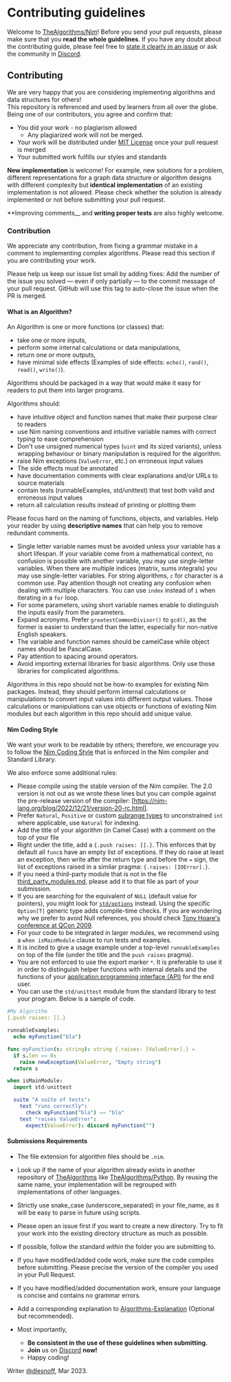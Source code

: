 # Contributing guidelines

Welcome to [TheAlgorithms/Nim](https://github.com/TheAlgorithms/Nim)! Before you send your pull requests, please make sure that you **read the whole guidelines**. If you have any doubt about the contributing guide, please feel free to [state it clearly in an issue](https://github.com/TheAlgorithms/Nim/issues/new) or ask the community in [Discord](https://the-algorithms.com/discord).

## Contributing

We are very happy that you are considering implementing algorithms and data structures for others!\
This repository is referenced and used by learners from all over the globe. Being one of our contributors, you agree and confirm that:

- You did your work - no plagiarism allowed
  - Any plagiarized work will not be merged.
- Your work will be distributed under [MIT License](LICENSE.md) once your pull request is merged
- Your submitted work fulfills our styles and standards

__New implementation__ is welcome! For example, new solutions for a problem, different representations for a graph data structure or algorithm designs with different complexity but __identical implementation__ of an existing implementation is not allowed. Please check whether the solution is already implemented or not before submitting your pull request.

**Improving comments__ and **writing proper tests** are also highly welcome.

### Contribution

We appreciate any contribution, from fixing a grammar mistake in a comment to implementing complex algorithms. Please read this section if you are contributing your work.

Please help us keep our issue list small by adding fixes: Add the number of the issue you solved — even if only partially — to the commit message of your pull request. GitHub will use this tag to auto-close the issue when the PR is merged.

#### What is an Algorithm?

An Algorithm is one or more functions (or classes) that:

* take one or more inputs,
* perform some internal calculations or data manipulations,
* return one or more outputs,
* have minimal side effects (Examples of side effects: `echo()`, `rand()`, `read()`, `write()`).

Algorithms should be packaged in a way that would make it easy for readers to put them into larger programs.

Algorithms should:

* have intuitive object and function names that make their purpose clear to readers
* use Nim naming conventions and intuitive variable names with correct typing to ease comprehension
* Don't use unsigned numerical types (`uint` and its sized variants), unless wrapping behaviour or binary manipulation is required for the algorithm.
* raise Nim exceptions (`ValueError`, etc.) on erroneous input values
* The side effects must be annotated
* have documentation comments with clear explanations and/or URLs to source materials
* contain tests (runnableExamples, std/unittest) that test both valid and erroneous input values
* return all calculation results instead of printing or plotting them

Please focus hard on the naming of functions, objects, and variables.  Help your reader by using **descriptive names** that can help you to remove redundant comments.
  - Single letter variable names must be avoided unless your variable has a short lifespan. If your variable come from a mathematical context, no confusion is possible with another variable, you may use single-letter variables. When there are multiple indices (matrix, sums integrals) you may use single-letter variables. For string algorithms, `c` for character is a common use. Pay attention though not creating any confusion when dealing with multiple characters.
  You can use `index` instead of `i` when iterating in a `for` loop.
  - For some parameters, using short variable names enable to distinguish the inputs easily from the parameters.
  - Expand acronyms. Prefer `greatestCommonDivisor()` to `gcd()`, as the former is easier to understand than the latter, especially for non-native English speakers.
  - The variable and function names should be camelCase while object names should be PascalCase.
- Pay attention to spacing around operators.
- Avoid importing external libraries for basic algorithms. Only use those libraries for complicated algorithms.

Algorithms in this repo should not be how-to examples for existing Nim packages. Instead, they should perform internal calculations or manipulations to convert input values into different output values.  Those calculations or manipulations can use objects or functions of existing Nim modules but each algorithm in this repo should add unique value.

#### Nim Coding Style

We want your work to be readable by others; therefore, we encourage you to follow the [Nim Coding Style](https://nim-lang.org/docs/nep1.html) that is enforced in the Nim compiler and Standard Library.

We also enforce some additional rules:

- Please compile using the stable version of the Nim compiler. The 2.0 version is not out as we wrote these lines but you can compile against the pre-release version of the compiler: [https://nim-lang.org/blog/2022/12/21/version-20-rc.html].
- Prefer `Natural`, `Positive` or custom [subrange types](https://nim-lang.org/docs/manual.html#types-subrange-types) to unconstrained `int` where applicable, use `Natural` for indexing.
- Add the title of your algorithm (in Camel Case) with a comment on the top of your file
- Right under the title, add a `{.push raises: [].}`. This enforces that by default all `func`s have an empty list of exceptions. If they do raise at least an exception, then write after the return type and before the `=` sign, the list of exceptions raised in a similar pragma: `{.raises: [IOError].}`.
- If you need a third-party module that is not in the file [third_party_modules.md](https://github.com/TheAlgorithms/Nim/blob/master/third_party_modules.md), please add it to that file as part of your submission.
- If you are searching for the equivalent of `NULL` (default value for pointers), you might look for [`std/options`](https://nim-lang.org/docs/options.html) instead. 
Using the specific `Option[T]` generic type adds compile-time checks.
If you are wondering why we prefer to avoid Null references, you should check [Tony Hoare's conference at QCon 2009](https://www.infoq.com/presentations/Null-References-The-Billion-Dollar-Mistake-Tony-Hoare/).
- For your code to be integrated in larger modules, we recommend using a `when isMainModule` clause to run tests and examples.
- It is incited to give a usage example under a top-level `runnableExamples` on top of the file (under the title and the `push raises` pragma).
- You are not enforced to use the export marker `*`. It is preferable to use it in order to distinguish helper functions with internal details and the functions of your [application programming interface (API)](https://en.wikipedia.org/wiki/API) for the end user.
- You can use the `std/unittest` module from the standard library to test your program. Below is a sample of code.
  
```nim
#My Algorithm
{.push raises: [].}

runnableExamples:
  echo myFunction("bla")

func myFunction(s: string): string {.raises: [ValueError].} =
  if s.len == 0:
    raise newException(ValueError, "Empty string")
  return s

when isMainModule:
  import std/unittest

  suite "A suite of tests":
    test "runs correctly":
      check myFunction("bla") == "bla"
    test "raises ValueError":
      expect(ValueError): discard myFunction("")

```

#### Submissions Requirements

- The file extension for algorithm files should be `.nim`.
- Look up if the name of your algorithm already exists in another repository of [TheAlgorithms](https://github.com/TheAlgorithms/) like [TheAlgorithms/Python](https://github.com/TheAlgorithms/Python). By reusing the same name, your implementation will be regrouped with implementations of other languages.
- Strictly use snake_case (underscore_separated) in your file_name, as it will be easy to parse in future using scripts.
- Please open an issue first if you want to create a new directory. Try to fit your work into the existing directory structure as much as possible.
- If possible, follow the standard *within* the folder you are submitting to.
- If you have modified/added code work, make sure the code compiles before submitting. Please precise the version of the compiler you used in your Pull Request.
- If you have modified/added documentation work, ensure your language is concise and contains no grammar errors.
- Add a corresponding explanation to [Algorithms-Explanation](https://github.com/TheAlgorithms/Algorithms-Explanation) (Optional but recommended).

- Most importantly,
  - **Be consistent in the use of these guidelines when submitting.**
  - **Join** us on [Discord](https://the-algorithms.com/discord) **now!**
  - Happy coding!

Writer [@dlesnoff](https://github.com/dlesnoff), Mar 2023.
